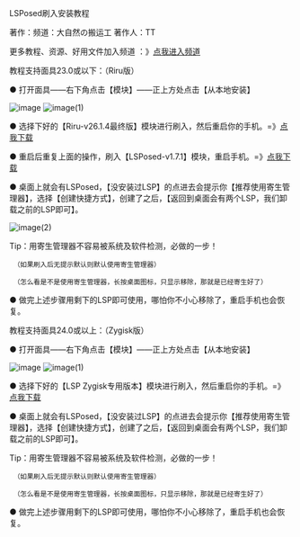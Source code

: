 LSPosed刷入安装教程

著作：频道：大自然の搬运工   著作人：TT

更多教程、资源、好用文件加入频道 ：》[点我进入频道](https://t.me/banyun12138)  


教程支持面具23.0或以下：（Riru版）

● 打开面具——右下角点击【模块】——正上方处点击【从本地安装】

![image](https://user-images.githubusercontent.com/97335538/153760215-1b3bad81-05a8-4f21-b06f-22a3e93042cf.png)
![image(1)](https://user-images.githubusercontent.com/97335538/153760234-6c5d0f39-bf75-492e-a982-d66c0e8129fd.png)

        
● 选择下好的【Riru-v26.1.4最终版】模块进行刷入，然后重启你的手机。=》[点我下载](https://wwp.lanzouq.com/b02un6jub)

● 重启后重复上面的操作，刷入【LSPosed-v1.7.1】模块，重启手机。=》[点我下载](https://banyun12138.lanzouq.com/b02un6jxe)

● 桌面上就会有LSPosed，【没安装过LSP】的点进去会提示你【推荐使用寄生管理器】，选择【创建快捷方式】，创建了之后，【返回到桌面会有两个LSP，我们卸载之前的LSP即可】。

![image(2)](https://user-images.githubusercontent.com/97335538/153760264-2a571469-d8a8-4155-9190-f5bd9ae225d7.png)



Tip：用寄生管理器不容易被系统及软件检测，必做的一步！

     （如果刷入后无提示默认则默认使用寄生管理器）
     
     （怎么看是不是使用寄生管理器，长按桌面图标，只显示移除，那就是已经寄生好了）

● 做完上述步骤用剩下的LSP即可使用，哪怕你不小心移除了，重启手机也会恢复。



教程支持面具24.0或以上：（Zygisk版）

● 打开面具——右下角点击【模块】——正上方处点击【从本地安装】

![image](https://user-images.githubusercontent.com/97335538/153760215-1b3bad81-05a8-4f21-b06f-22a3e93042cf.png)
![image(1)](https://user-images.githubusercontent.com/97335538/153760234-6c5d0f39-bf75-492e-a982-d66c0e8129fd.png)

● 选择下好的【LSP Zygisk专用版本】模块进行刷入，然后重启你的手机。=》[点我下载](https://banyun12138.lanzouq.com/b02uqakwb)

● 桌面上就会有LSPosed，【没安装过LSP】的点进去会提示你【推荐使用寄生管理器】，选择【创建快捷方式】，创建了之后，【返回到桌面会有两个LSP，我们卸载之前的LSP即可】。

Tip：用寄生管理器不容易被系统及软件检测，必做的一步！

     （如果刷入后无提示默认则默认使用寄生管理器）
     
     （怎么看是不是使用寄生管理器，长按桌面图标，只显示移除，那就是已经寄生好了）

● 做完上述步骤用剩下的LSP即可使用，哪怕你不小心移除了，重启手机也会恢复。





